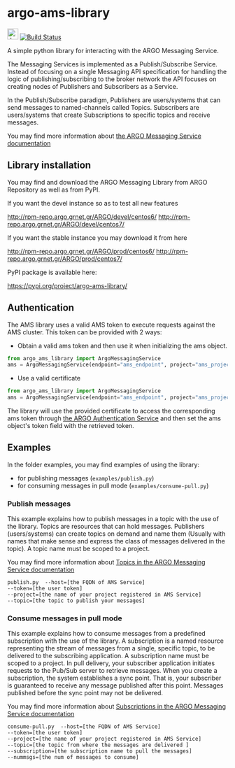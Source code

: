 # argo-ams-library

<img src="https://jenkins.argo.grnet.gr/static/3c75a153/images/headshot.png" alt="Jenkins" width="25"/> [![Build Status](https://jenkins.argo.grnet.gr/job/argo-ams-library_devel/badge/icon)](https://jenkins.argo.grnet.gr/job/argo-ams-library_devel)

A simple python library for interacting with the ARGO Messaging Service. 

The Messaging Services is implemented as a Publish/Subscribe Service. Instead of focusing on a single Messaging API specification for handling the logic of publishing/subscribing to the broker network the API focuses on creating nodes of Publishers and Subscribers as a Service.

In the Publish/Subscribe paradigm, Publishers are users/systems that can send messages to named-channels called Topics. Subscribers are users/systems that create Subscriptions to specific topics and receive messages.

You may find more information about [the ARGO Messaging Service documentation](http://argoeu.github.io/messaging/v1/)

## Library installation 

You may find and download the ARGO Messaging Library from ARGO Repository as well as from PyPI.

If you want the devel instance so as to test all new features 

http://rpm-repo.argo.grnet.gr/ARGO/devel/centos6/
http://rpm-repo.argo.grnet.gr/ARGO/devel/centos7/
 
If you want the stable instance you may download it from here

http://rpm-repo.argo.grnet.gr/ARGO/prod/centos6/
http://rpm-repo.argo.grnet.gr/ARGO/prod/centos7/

PyPI package is available here:

https://pypi.org/project/argo-ams-library/

## Authentication
The AMS library uses a valid AMS token to execute requests against the AMS cluster.
This token can be provided with 2 ways:

- Obtain a valid ams token and then use it when initializing the ams object.
```python
from argo_ams_library import ArgoMessagingService
ams = ArgoMessagingService(endpoint="ams_endpoint", project="ams_project", token="your_ams_token")
```

- Use a valid certificate
```python
from argo_ams_library import ArgoMessagingService
ams = ArgoMessagingService(endpoint="ams_endpoint", project="ams_project", cert="/path/to/cert", key="/path/to/cert/key")
```
The library will use the provided certificate to access the corresponding ams token through [the ARGO Authentication Service](https://github.com/ARGOeu/argo-api-authn) and then set the ams object's token field with the retrieved token.

## Examples

In the folder examples, you may find examples of using the library:

- for publishing messages (`examples/publish.py`)
- for consuming messages in pull mode (`examples/consume-pull.py`)

### Publish messages

This example explains how to publish messages in a topic with the use of the library. Topics are resources that can hold messages. Publishers (users/systems) can create topics on demand and name them (Usually with names that make sense and express the class of messages delivered in the topic). A topic name must be scoped to a project.
 
You may find more information about [Topics in the ARGO Messaging Service documentation](http://argoeu.github.io/messaging/v1/api_topics/)
 
```
publish.py  --host=[the FQDN of AMS Service] 
--token=[the user token] 
--project=[the name of your project registered in AMS Service] 
--topic=[the topic to publish your messages]
```
 
 
### Consume messages in pull mode 
 
This example explains how to consume messages from a predefined subscription with the use of the library. A subscription is a named resource representing the stream of messages from a single, specific topic, to be delivered to the subscribing application. A subscription name  must be scoped to a project. In pull delivery, your subscriber application initiates requests to the Pub/Sub server to retrieve messages. When you create a subscription, the system establishes a sync point. That is, your subscriber is guaranteed to receive any message published after this point. Messages published before the sync point may not be delivered.
 
You may find more information about [Subscriptions in the ARGO Messaging Service documentation](http://argoeu.github.io/messaging/v1/api_subs/)
 
```
consume-pull.py  --host=[the FQDN of AMS Service] 
--token=[the user token] 
--project=[the name of your project registered in AMS Service] 
--topic=[the topic from where the messages are delivered ] 
--subscription=[the subscription name to pull the messages]  
--nummsgs=[the num of messages to consume]

```

